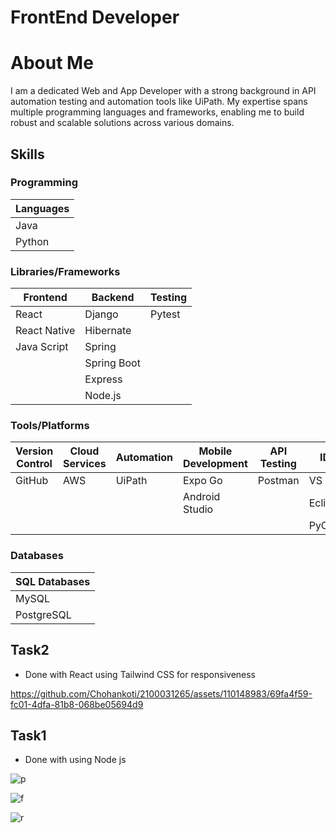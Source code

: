 # FrontEnd Developer

# About Me

I am a dedicated Web and App Developer with a strong background in API automation testing and automation tools like UiPath. My expertise spans multiple programming languages and frameworks, enabling me to build robust and scalable solutions across various domains.

## Skills

### Programming

| Languages |
|-----------|
| Java      |
| Python    |

### Libraries/Frameworks

| Frontend         | Backend          | Testing   |
|------------------|------------------|-----------|
| React            | Django           | Pytest    |
| React Native     | Hibernate        |           |
| Java Script      | Spring           |           |
|                  | Spring Boot      |           |
|                  | Express          |           |
|                  | Node.js          |           |

### Tools/Platforms

| Version Control  | Cloud Services   | Automation | Mobile Development | API Testing | IDEs              | Design | API Documentation |
|------------------|------------------|------------|--------------------|-------------|--------------------|--------|-------------------|
| GitHub           | AWS              | UiPath     | Expo Go            | Postman     | VS Code            | Figma  | Swagger           |
|                  |                  |            | Android Studio     |             | Eclipse            |        |                   |
|                  |                  |            |                    |             | PyCharm            |        |                   |

### Databases

| SQL Databases    |
|------------------|
| MySQL            |
| PostgreSQL       |




## Task2

- Done with React using Tailwind CSS for responsiveness



https://github.com/Chohankoti/2100031265/assets/110148983/69fa4f59-fc01-4dfa-81b8-068be05694d9


## Task1

- Done with using Node js



![p](https://github.com/Chohankoti/2100031265/assets/110148983/60f26f70-215f-4364-a17a-c6d0fc8decd8)

![f](https://github.com/Chohankoti/2100031265/assets/110148983/4e2956c2-df42-46dd-8a0a-4debf7e6be7c)

![r](https://github.com/Chohankoti/2100031265/assets/110148983/77a62e40-2e81-4d22-8d6e-d1338afb639a)
